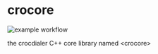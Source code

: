 # crocore

![example workflow](https://github.com/crocdialer/crocore/actions/workflows/cmake.yml/badge.svg)

the crocdialer C++ core library named &lt;crocore>
